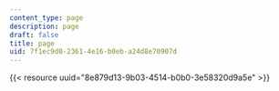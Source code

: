 ```yaml
---
content_type: page
description: page
draft: false
title: page
uid: 7f1ec9d0-2361-4e16-b0eb-a24d8e70907d
---
```

{{< resource uuid="8e879d13-9b03-4514-b0b0-3e58320d9a5e" >}}